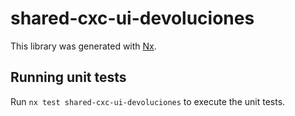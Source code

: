 # shared-cxc-ui-devoluciones

This library was generated with [Nx](https://nx.dev).

## Running unit tests

Run `nx test shared-cxc-ui-devoluciones` to execute the unit tests.
